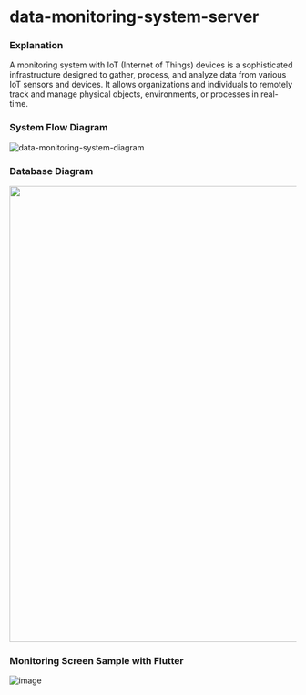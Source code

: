 # data-monitoring-system-server

### Explanation 
A monitoring system with IoT (Internet of Things) devices is a sophisticated infrastructure designed to gather, process, and analyze data from various IoT sensors and devices. It allows organizations and individuals to remotely track and manage physical objects, environments, or processes in real-time.

### System Flow Diagram
![data-monitoring-system-diagram](https://github.com/mehmetylvcli/data-monitoring-system-server/assets/72421868/dd09b21e-fa76-46e2-9d58-3ebc1fefeb54)

### Database Diagram
<img src="https://github.com/mehmetylvcli/data-monitoring-system-server/assets/72421868/84b1e978-9e9a-4ef4-be04-63894bb4cfd3" width="800" height="800"/>

### Monitoring Screen Sample with Flutter
![image](https://github.com/mehmetylvcli/data-monitoring-system-server/assets/72421868/c588fae2-ac6e-49d8-a345-8a9f9fef46f0)

